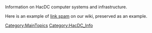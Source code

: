 Information on HacDC computer systems and infrastructure.

Here is an example of [link
spam](What_is_dislocation_of_the_shoulder%3F_What_causes_a_shoulder_dislocation%3F)
on our wiki, preserved as an example.

[Category:MainTopics](Category:MainTopics)
[Category:HacDC_Info](Category:HacDC_Info)
